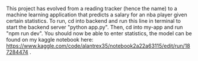 This project has evolved from a reading tracker (hence the name) to a machine learning application that predicts a salary for an nba player given certain statistics. To run, cd into backend and run this line in terminal to start the backend server "python app.py". Then, cd into my-app and run "npm run dev". You should now be able to enter statistics, the model can be found on my kaggle notebook here: https://www.kaggle.com/code/alantrex35/notebook2a22a63115/edit/run/187284474 .  
